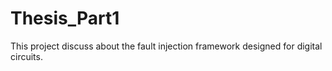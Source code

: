 # Thesis_Part1
This project discuss about the fault injection framework designed for digital circuits. 
